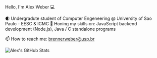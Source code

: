 Hello, I'm Alex Weber 💻

🌒 Undergradute student of Computer Engeneering @ University of Sao Paulo - EESC & ICMC
🔭 Honing my skills on: JavaScript backend development (Node.js), Java / C standalone programs

📫 How to reach me: brennerweber@usp.br

![Alex's GitHub Stats](https://github-readme-stats.vercel.app/api?username=LycalopX&show_icons=true&theme=radical)
